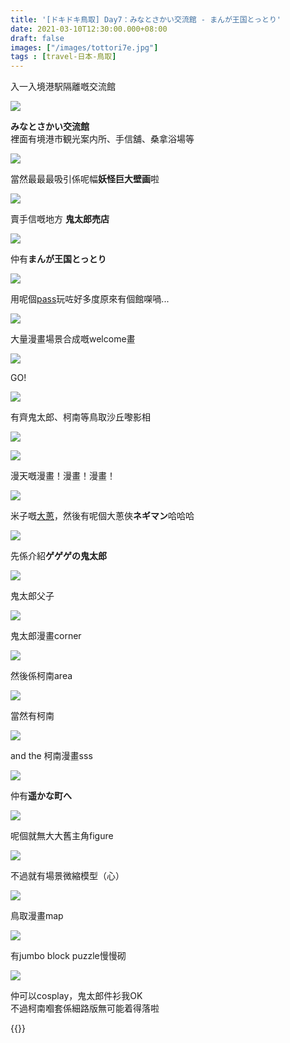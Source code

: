 ```yaml
---
title: '[ドキドキ鳥取] Day7：みなとさかい交流館 - まんが王国とっとり'
date: 2021-03-10T12:30:00.000+08:00
draft: false
images: ["/images/tottori7e.jpg"]
tags : [travel-日本-鳥取]
---
```


入一入境港駅隔離嘅交流館

![](/images/tottori7e.jpg)

**みなとさかい交流館**  
裡面有境港市観光案内所、手信舖、桑拿浴場等  

![](/images/tottori7e1.jpg)

當然最最最吸引係呢幅**妖怪巨大壁画**啦  

![](/images/tottori7e2.jpg)

賣手信嘅地方 **鬼太郎売店**  

![](/images/tottori7e3.jpg)

仲有**まんが王国とっとり**  

![](/images/tottori7e4.jpg)

用呢個[pass](https://hidie.net/tottori3k/)玩咗好多度原來有個館㗎喎...  

![](/images/tottori7e5.jpg)

大量漫畫場景合成嘅welcome畫  

![](/images/tottori7e6.jpg)

GO!

![](/images/tottori7e7.jpg)

有齊鬼太郎、柯南等鳥取沙丘嚟影相  

![](/images/tottori7e8.jpg)
  
![](/images/tottori7e11.jpg)

漫天嘅漫畫！漫畫！漫畫！  

![](/images/tottori7e9.jpg)

米子嘅[大蔥](https://hidie.net/tottori6g/)，然後有呢個大蔥俠**ネギマン**哈哈哈  

![](/images/tottori7e10.jpg)

先係介紹**ゲゲゲの鬼太郎**  

![](/images/tottori7e12.jpg)

鬼太郎父子  

![](/images/tottori7e13.jpg)

鬼太郎漫畫corner

![](/images/tottori7e14.jpg)

然後係柯南area

![](/images/tottori7e15.jpg)

當然有柯南  

![](/images/tottori7e16.jpg)

and the 柯南漫畫sss

![](/images/tottori7e17.jpg)

仲有**遥かな町へ**  

![](/images/tottori7e18.jpg)

呢個就無大大舊主角figure

![](/images/tottori7e19.jpg)

不過就有場景微縮模型（心）

![](/images/tottori7e20.jpg)

鳥取漫畫map

![](/images/tottori7e21.jpg)

有jumbo block puzzle慢慢砌  

![](/images/tottori7e22.jpg)

仲可以cosplay，鬼太郎件衫我OK  
不過柯南嗰套係細路版無可能着得落啦  
 

 

  
{{<tottori>}}  
